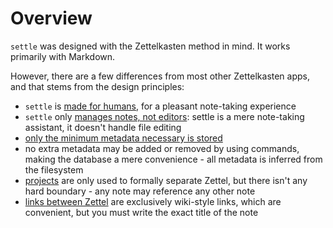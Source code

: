 # Overview

`settle` was designed with the Zettelkasten method in mind. It works primarily
with Markdown.

However, there are a few differences from most other Zettelkasten apps, and that
stems from the design principles:

- `settle` is [made for humans](./made-for-humans.md), for a pleasant
    note-taking experience
- `settle` only [manages notes, not editors](./manage-notes-not-editors.md):
    settle is a mere note-taking assistant, it doesn't handle file editing
- [only the minimum metadata necessary is stored](./minimum-metadata.md)
- no extra metadata may be added or removed by using commands, making the
    database a mere convenience - all metadata is inferred from the filesystem
- [projects](./projects.md) are only used to formally separate Zettel, but there
    isn't any hard boundary - any note may reference any other note
- [links between Zettel](./links-and-backlinks.md) are exclusively wiki-style
    links, which are convenient, but you must write the exact title of the note
